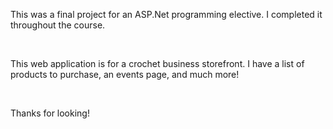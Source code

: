 <p>This was a final project for an ASP.Net programming elective. I completed it throughout the course.</p>
</br>
<p>This web application is for a crochet business storefront. I have a list of products to purchase, an events page, and much more!</p>
</br> 
<p>Thanks for looking!</p>

